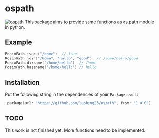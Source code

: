 # ospath
![ospath](https://github.com/luoheng23/ospath/workflows/Swift/badge.svg)
This package aims to provide same functions as os.path module in python.

## Example
```swift
PosixPath.isabs("/home")  // true
PosixPath.join("/home", "hello", "good")  // /home/hello/good
PosixPath.dirname("/home/hello")  // /home
PosixPath.basename("/home/hello") // hello
```

## Installation
Put the following string in the dependencies of your `Package.swift`
```swift
.package(url: "https://github.com/luoheng23/ospath", from: "1.0.0")
```

## TODO
This work is not finished yet. More functions need to be implemented.